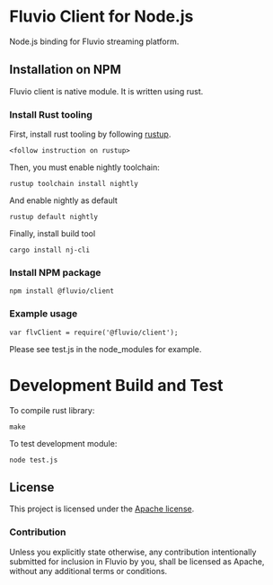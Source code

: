 # Fluvio Client for Node.js

Node.js binding for Fluvio streaming platform.

## Installation on NPM

Fluvio client is native module.  It is written using rust.  

### Install Rust tooling

First, install rust tooling by following [rustup](https://rustup.rs).
```
<follow instruction on rustup>
```

Then, you must enable nightly toolchain:
```
rustup toolchain install nightly
```

And enable nightly as default
```
rustup default nightly
```

Finally, install build tool
```
cargo install nj-cli
```


### Install NPM package

```
npm install @fluvio/client
```

### Example usage

```
var flvClient = require('@fluvio/client');

```

Please see test.js in the node_modules for example.


# Development Build and Test

To compile rust library:

```
make
```

To test development module:

```
node test.js
```


## License

This project is licensed under the [Apache license](LICENSE-APACHE).

### Contribution

Unless you explicitly state otherwise, any contribution intentionally submitted
for inclusion in Fluvio by you, shall be licensed as Apache, without any additional
terms or conditions.
